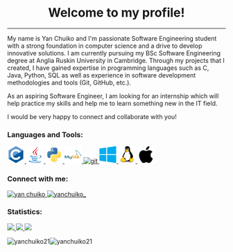 <h1 align="center">Welcome to my profile!</h1>

---
<p align="left">
  My name is Yan Chuiko and I'm passionate Software Engineering student with a strong foundation in computer science and a drive to develop innovative solutions. I am currently pursuing my BSc Software Engineering degree at Anglia Ruskin University in Cambridge. Through my projects that I created, I have gained expertise in programming languages such as C, Java, Python, SQL as well as experience in software development methodologies and tools (Git, GitHub, etc.).
</p>

<p align="left">
  As an aspiring Software Engineer, I am looking for an internship which will help practice my skills and help me to learn something new in the IT field.
</p>

<p align="left">
  I would be very happy to connect and collaborate with you!
</p>

<h3 align="left">Languages and Tools:</h3>
<p align="left">
  <a href="https://www.cprogramming.com/" target="_blank" rel="noreferrer">
    <img src="https://raw.githubusercontent.com/devicons/devicon/master/icons/c/c-original.svg" alt="c" width="40" height="40" />
  </a>
  <a href="https://www.java.com" target="_blank" rel="noreferrer">
    <img src="https://raw.githubusercontent.com/devicons/devicon/master/icons/java/java-original.svg" alt="java" width="40" height="40" />
  </a>
  <a href="https://www.python.org" target="_blank" rel="noreferrer">
    <img src="https://raw.githubusercontent.com/devicons/devicon/master/icons/python/python-original.svg" alt="python" width="40" height="40" />
  </a>
  <a href="https://www.mysql.com/" target="_blank" rel="noreferrer">
    <img src="https://raw.githubusercontent.com/devicons/devicon/master/icons/mysql/mysql-original-wordmark.svg" alt="mysql" width="40" height="40" />
  </a>
  <a href="https://git-scm.com/" target="_blank" rel="noreferrer">
    <img src="https://www.vectorlogo.zone/logos/git-scm/git-scm-icon.svg" alt="git" width="40" height="40" />
  </a>
  <a href="https://www.microsoft.com/en-us/windows/" target="_blank" rel="noreferrer">
  <img src="https://raw.githubusercontent.com/devicons/devicon/master/icons/windows8/windows8-original.svg" alt="windows" width="40" height="40" />
  </a>
  <a href="https://www.linux.org/" target="_blank" rel="noreferrer">
    <img src="https://raw.githubusercontent.com/devicons/devicon/master/icons/linux/linux-original.svg" alt="linux" width="40" height="40" />
  </a>
  <a href="https://www.apple.com/macos" target="_blank" rel="noreferrer">
  <img src="https://raw.githubusercontent.com/devicons/devicon/master/icons/apple/apple-original.svg" alt="macOS" width="40" height="40" />
  </a>
</p>

<h3>Connect with me:</h3>
<p>
  <a href="https://www.linkedin.com/in/yan-chuiko-436786255/" target="_blank">
    <img src="https://raw.githubusercontent.com/rahuldkjain/github-profile-readme-generator/master/src/images/icons/Social/linked-in-alt.svg" alt="yan chuiko" height="30" width="40" />
  </a>
  <a href="https://instagram.com/yanchuiko_" target="_blank">
    <img src="https://raw.githubusercontent.com/rahuldkjain/github-profile-readme-generator/master/src/images/icons/Social/instagram.svg" alt="yanchuiko_" height="30" width="40" />
  </a>
</p>

<h3 align="left">Statistics:</h3>
<p align="left">
  <a href="https://github.com/yanchuiko21">
    <img src="http://github-profile-summary-cards.vercel.app/api/cards/profile-details?username=yanchuiko21&theme=github_dark" />
  </a>
  <a href="https://github.com/yanchuiko21">
    <img src="https://github-readme-streak-stats.herokuapp.com/?user=yanchuiko21&hide_border=true&card_width=338&theme=github_dark" />
  </a>
  <a href="https://github.com/yanchuiko21">
    <img src="http://github-profile-summary-cards.vercel.app/api/cards/stats?username=yanchuiko21&theme=github_dark" />
  </a>
</p>

<p align="center">
  <img align="left" src="https://github-readme-stats.vercel.app/api/top-langs?username=yanchuiko21&show_icons=true&locale=en&layout=compact&theme=dark" alt="yanchuiko21" />
</p>

<p align="center">
  <img align="left" src="https://github-readme-stats.vercel.app/api?username=yanchuiko21&show_icons=true&locale=en&theme=dark" alt="yanchuiko21" />
</p>
